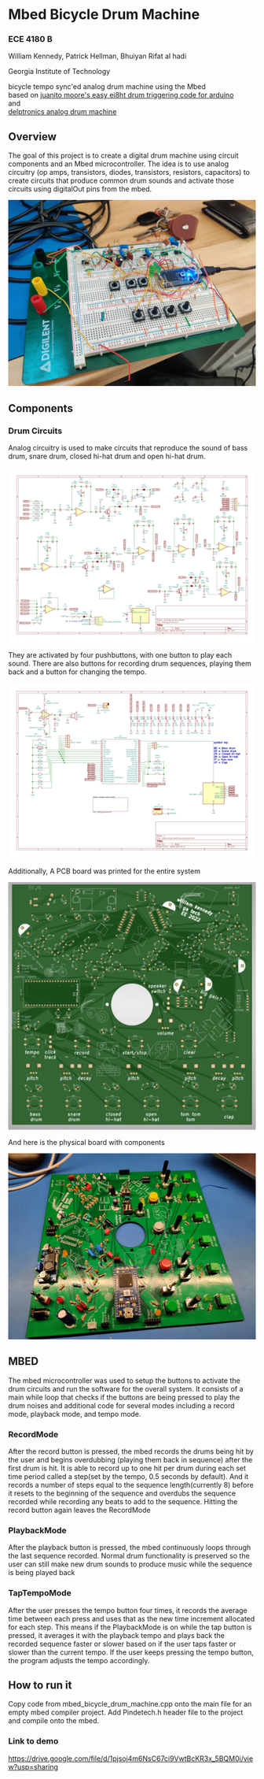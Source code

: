 # Mbed Bicycle Drum Machine 
### ECE 4180 B
William Kennedy, Patrick Hellman, Bhuiyan Rifat al hadi 

Georgia Institute of Technology

bicycle tempo sync'ed analog drum machine using the Mbed
<br>
based on [juanito moore's easy ei8ht drum triggering code for arduino](https://github.com/ozerik/EasyEi8ht)
<br>
and 
<br>
[delptronics analog drum machine](https://delptronics.com/ldb1.php)

## Overview
The goal of this project is to create a digital drum machine using circuit components and an Mbed microcontroller. The idea is to use analog circuitry (op amps, transistors, diodes, transistors, resistors, capacitors) to create circuits that produce common drum sounds and activate those circuits using digitalOut pins from the mbed.   

![Final Product](https://github.com/zumdar/mbed_drum_machine/blob/main/3600%20project%20prototype%20.jpeg)

## Components
### Drum Circuits
Analog circuitry is used to make circuits that reproduce the sound of bass drum, snare drum, closed hi-hat drum and open hi-hat drum. 

![Drums Schematic](https://github.com/zumdar/mbed_drum_machine/blob/main/drum%20circuits%20schematic.jpg)


They are activated by four pushbuttons, with one button to play each sound. There are also buttons for recording drum sequences, playing them back and a button for changing the tempo. 

![Drum Machine Schematic](https://github.com/zumdar/mbed_drum_machine/blob/main/system%20schematic.jpg)

Additionally, A PCB board was printed for the entire system

![PCB Schematic](https://github.com/zumdar/mbed_drum_machine/blob/main/board_rev1.png)

And here is the physical board with components 

![PCB irl](https://github.com/zumdar/mbed_drum_machine/blob/main/ece%203600%20project%20PCB%20with%20components%20.jpeg)

## MBED 
The mbed microcontroller was used to setup the buttons to activate the drum circuits and run the software for the overall system. It consists of a main while loop that checks if the buttons are being pressed to play the drum noises and additional code for several modes including a record mode, playback mode, and tempo mode. 

### RecordMode 
After the record button is pressed, the mbed records the drums being hit by the user and begins overdubbing (playing them back in sequence) after the first drum is hit. It is able to record up to one hit per drum during each set time period called a step(set by the tempo, 0.5 seconds by default). And it records a number of steps equal to the sequence length(currently 8) before it resets to the beginning of the sequence and overdubs the sequence recorded while recording any beats to add to the sequence. Hitting the record button again leaves the RecordMode 

### PlaybackMode 
After the playback button is pressed, the mbed continuously loops through the last sequence recorded. Normal drum functionality is preserved so the user can still make new drum sounds to produce music while the sequence is being played back

### TapTempoMode
After the user presses the tempo button four times, it records the average time between each press and uses that as the new time increment allocated for each step. This means if the PlaybackMode is on while the tap button is pressed, it averages it with the playback tempo and plays back the recorded sequence faster or slower based on if the user taps faster or slower than the current tempo. If the user keeps pressing the tempo button, the program adjusts the tempo accordingly.


## How to run it 
Copy code from mbed_bicycle_drum_machine.cpp onto the main file for an empty mbed compiler project. Add Pindetech.h header file to the project and compile onto the mbed. 


### Link to demo 
https://drive.google.com/file/d/1pjsoj4m6NsC67ci9VwtBcKR3x_5BQM0i/view?usp=sharing

